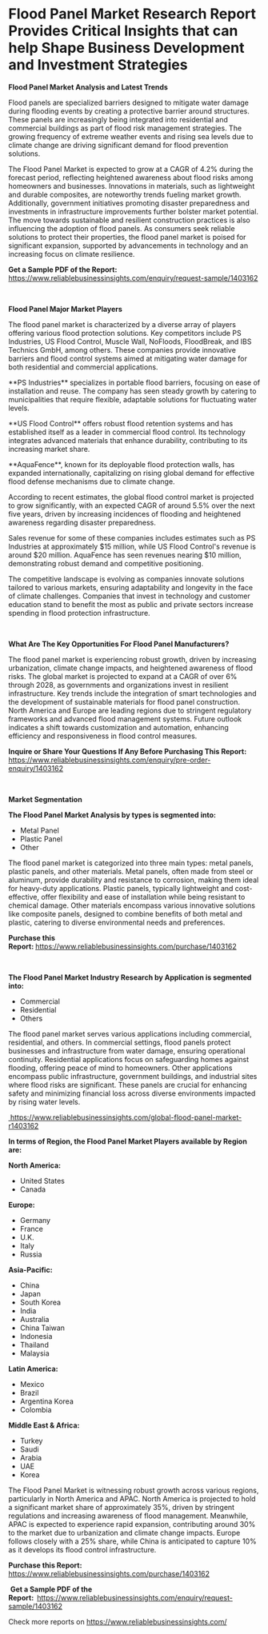 <p><h1>Flood Panel Market Research Report Provides Critical Insights that can help Shape Business Development and Investment Strategies</h1></p><p><strong>Flood Panel Market Analysis and Latest Trends</strong></p>
<p><p>Flood panels are specialized barriers designed to mitigate water damage during flooding events by creating a protective barrier around structures. These panels are increasingly being integrated into residential and commercial buildings as part of flood risk management strategies. The growing frequency of extreme weather events and rising sea levels due to climate change are driving significant demand for flood prevention solutions.</p><p>The Flood Panel Market is expected to grow at a CAGR of 4.2% during the forecast period, reflecting heightened awareness about flood risks among homeowners and businesses. Innovations in materials, such as lightweight and durable composites, are noteworthy trends fueling market growth. Additionally, government initiatives promoting disaster preparedness and investments in infrastructure improvements further bolster market potential. The move towards sustainable and resilient construction practices is also influencing the adoption of flood panels. As consumers seek reliable solutions to protect their properties, the flood panel market is poised for significant expansion, supported by advancements in technology and an increasing focus on climate resilience.</p></p>
<p><strong>Get a Sample PDF of the Report:&nbsp;</strong> <a href="https://www.reliablebusinessinsights.com/enquiry/request-sample/1403162?utm_campaign=2768&utm_medium=2&utm_source=Github&utm_content=ia&utm_term=28032025&utm_id=flood-panel">https://www.reliablebusinessinsights.com/enquiry/request-sample/1403162</a></p>
<p>&nbsp;</p>
<p><strong>Flood Panel Major Market Players</strong></p>
<p><p>The flood panel market is characterized by a diverse array of players offering various flood protection solutions. Key competitors include PS Industries, US Flood Control, Muscle Wall, NoFloods, FloodBreak, and IBS Technics GmbH, among others. These companies provide innovative barriers and flood control systems aimed at mitigating water damage for both residential and commercial applications.</p><p>**PS Industries** specializes in portable flood barriers, focusing on ease of installation and reuse. The company has seen steady growth by catering to municipalities that require flexible, adaptable solutions for fluctuating water levels. </p><p>**US Flood Control** offers robust flood retention systems and has established itself as a leader in commercial flood control. Its technology integrates advanced materials that enhance durability, contributing to its increasing market share. </p><p>**AquaFence**, known for its deployable flood protection walls, has expanded internationally, capitalizing on rising global demand for effective flood defense mechanisms due to climate change.</p><p>According to recent estimates, the global flood control market is projected to grow significantly, with an expected CAGR of around 5.5% over the next five years, driven by increasing incidences of flooding and heightened awareness regarding disaster preparedness. </p><p>Sales revenue for some of these companies includes estimates such as PS Industries at approximately $15 million, while US Flood Control's revenue is around $20 million. AquaFence has seen revenues nearing $10 million, demonstrating robust demand and competitive positioning. </p><p>The competitive landscape is evolving as companies innovate solutions tailored to various markets, ensuring adaptability and longevity in the face of climate challenges. Companies that invest in technology and customer education stand to benefit the most as public and private sectors increase spending in flood protection infrastructure.</p></p>
<p>&nbsp;</p>
<p><strong>What Are The Key Opportunities For Flood Panel Manufacturers?</strong></p>
<p><p>The flood panel market is experiencing robust growth, driven by increasing urbanization, climate change impacts, and heightened awareness of flood risks. The global market is projected to expand at a CAGR of over 6% through 2028, as governments and organizations invest in resilient infrastructure. Key trends include the integration of smart technologies and the development of sustainable materials for flood panel construction. North America and Europe are leading regions due to stringent regulatory frameworks and advanced flood management systems. Future outlook indicates a shift towards customization and automation, enhancing efficiency and responsiveness in flood control measures.</p></p>
<p><strong>Inquire or Share Your Questions If Any Before Purchasing This Report:</strong> <a href="https://www.reliablebusinessinsights.com/enquiry/pre-order-enquiry/1403162?utm_campaign=2768&utm_medium=2&utm_source=Github&utm_content=ia&utm_term=28032025&utm_id=flood-panel">https://www.reliablebusinessinsights.com/enquiry/pre-order-enquiry/1403162</a></p>
<p>&nbsp;</p>
<p><strong>Market Segmentation</strong></p>
<p><strong>The Flood Panel Market Analysis by types is segmented into:</strong></p>
<p><ul><li>Metal Panel</li><li>Plastic Panel</li><li>Other</li></ul></p>
<p><p>The flood panel market is categorized into three main types: metal panels, plastic panels, and other materials. Metal panels, often made from steel or aluminum, provide durability and resistance to corrosion, making them ideal for heavy-duty applications. Plastic panels, typically lightweight and cost-effective, offer flexibility and ease of installation while being resistant to chemical damage. Other materials encompass various innovative solutions like composite panels, designed to combine benefits of both metal and plastic, catering to diverse environmental needs and preferences.</p></p>
<p><strong>Purchase this Report:&nbsp;</strong><a href="https://www.reliablebusinessinsights.com/purchase/1403162?utm_campaign=2768&utm_medium=2&utm_source=Github&utm_content=ia&utm_term=28032025&utm_id=flood-panel">https://www.reliablebusinessinsights.com/purchase/1403162</a></p>
<p>&nbsp;</p>
<p><strong>The Flood Panel Market Industry Research by Application is segmented into:</strong></p>
<p><ul><li>Commercial</li><li>Residential</li><li>Others</li></ul></p>
<p><p>The flood panel market serves various applications including commercial, residential, and others. In commercial settings, flood panels protect businesses and infrastructure from water damage, ensuring operational continuity. Residential applications focus on safeguarding homes against flooding, offering peace of mind to homeowners. Other applications encompass public infrastructure, government buildings, and industrial sites where flood risks are significant. These panels are crucial for enhancing safety and minimizing financial loss across diverse environments impacted by rising water levels.</p></p>
<p><a href="https://www.reliablebusinessinsights.com/global-flood-panel-market-r1403162?utm_campaign=2768&utm_medium=2&utm_source=Github&utm_content=ia&utm_term=28032025&utm_id=flood-panel">&nbsp;https://www.reliablebusinessinsights.com/global-flood-panel-market-r1403162</a></p>
<p><strong>In terms of Region, the Flood Panel Market Players available by Region are:</strong></p>
<p>
    <p> <strong> North America: </strong>
        <ul>
            <li>United States</li>
            <li>Canada</li>
        </ul>
        </p> 
    <p> <strong> Europe: </strong>
        <ul>
            <li>Germany</li>
            <li>France</li>
            <li>U.K.</li>
            <li>Italy</li>
            <li>Russia</li>
        </ul>
        </p> 
    <p> <strong> Asia-Pacific: </strong>
        <ul>
            <li>China</li>
            <li>Japan</li>
            <li>South Korea</li>
            <li>India</li>
            <li>Australia</li>
            <li>China Taiwan</li>
            <li>Indonesia</li>
            <li>Thailand</li>
            <li>Malaysia</li>
        </ul>
        </p> 
    <p> <strong> Latin America: </strong>
        <ul>
            <li>Mexico</li>
            <li>Brazil</li>
            <li>Argentina Korea</li>
            <li>Colombia</li>
        </ul>
        </p> 
    <p> <strong> Middle East & Africa: </strong>
        <ul>
            <li>Turkey</li>
            <li>Saudi</li>
            <li>Arabia</li>
            <li>UAE</li>
            <li>Korea</li>
        </ul>
    </p>
    </p>
<p><p>The Flood Panel Market is witnessing robust growth across various regions, particularly in North America and APAC. North America is projected to hold a significant market share of approximately 35%, driven by stringent regulations and increasing awareness of flood management. Meanwhile, APAC is expected to experience rapid expansion, contributing around 30% to the market due to urbanization and climate change impacts. Europe follows closely with a 25% share, while China is anticipated to capture 10% as it develops its flood control infrastructure.</p></p>
<p><strong>Purchase this Report: </strong><a href="https://www.reliablebusinessinsights.com/purchase/1403162?utm_campaign=2768&utm_medium=2&utm_source=Github&utm_content=ia&utm_term=28032025&utm_id=flood-panel">https://www.reliablebusinessinsights.com/purchase/1403162</a></p>
<p>&nbsp;<strong>Get a Sample PDF of the Report:&nbsp;&nbsp;</strong><a href="https://www.reliablebusinessinsights.com/enquiry/request-sample/1403162?utm_campaign=2768&utm_medium=2&utm_source=Github&utm_content=ia&utm_term=28032025&utm_id=flood-panel">https://www.reliablebusinessinsights.com/enquiry/request-sample/1403162</a></p>
<p><strong></strong></p>
<p>Check more reports on <a href="https://www.reliablebusinessinsights.com/?utm_campaign=2768&utm_medium=2&utm_source=Github&utm_content=ia&utm_term=28032025&utm_id=flood-panel">https://www.reliablebusinessinsights.com/</a></p>